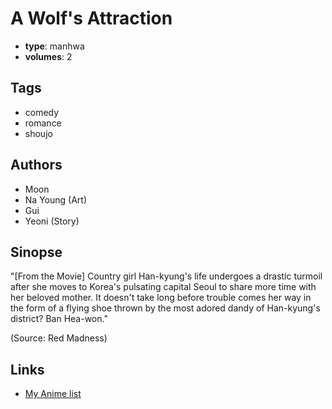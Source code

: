 # A Wolf's Attraction

-   **type**: manhwa
-   **volumes**: 2

## Tags

-   comedy
-   romance
-   shoujo

## Authors

-   Moon
-   Na Young (Art)
-   Gui
-   Yeoni (Story)

## Sinopse

"[From the Movie] Country girl Han-kyung's life undergoes a drastic turmoil after she moves to Korea's pulsating capital Seoul to share more time with her beloved mother. It doesn't take long before trouble comes her way in the form of a flying shoe thrown by the most adored dandy of Han-kyung's district? Ban Hea-won."

(Source: Red Madness)

## Links

-   [My Anime list](https://myanimelist.net/manga/6196/A_Wolfs_Attraction)

